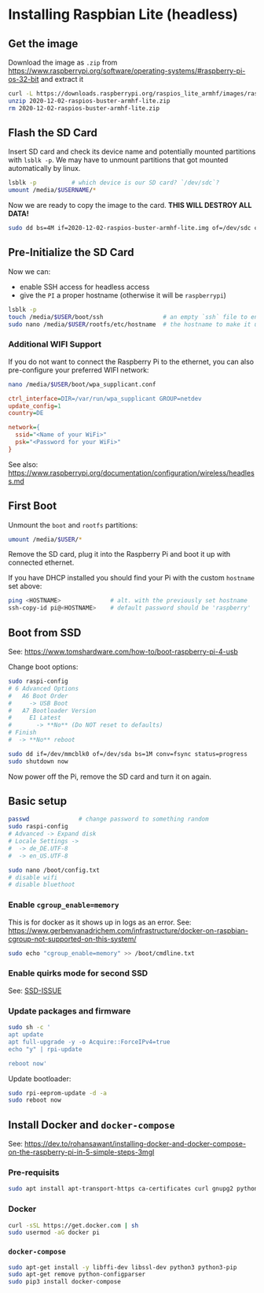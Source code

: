 # Installing Raspbian Lite (headless)

## Get the image

Download the image as `.zip` from https://www.raspberrypi.org/software/operating-systems/#raspberry-pi-os-32-bit and extract it

```bash
curl -L https://downloads.raspberrypi.org/raspios_lite_armhf/images/raspios_lite_armhf-2020-12-04/2020-12-02-raspios-buster-armhf-lite.zip -o 2020-12-02-raspios-buster-armhf-lite.zip
unzip 2020-12-02-raspios-buster-armhf-lite.zip
rm 2020-12-02-raspios-buster-armhf-lite.zip
```

## Flash the SD Card

Insert SD card and check its device name and potentially mounted partitions with `lsblk -p`. We may have to unmount partitions that got mounted automatically by linux.

```bash
lsblk -p          # which device is our SD card? `/dev/sdc`?
umount /media/$USERNAME/*
```

Now we are ready to copy the image to the card. **THIS WILL DESTROY ALL DATA!**

```bash
sudo dd bs=4M if=2020-12-02-raspios-buster-armhf-lite.img of=/dev/sdc conv=fsync status=progress
```

## Pre-Initialize the SD Card

Now we can:

- enable SSH access for headless access
- give the `PI` a proper hostname (otherwise it will be `raspberrypi`)

```bash
lsblk -p
touch /media/$USER/boot/ssh                 # an empty `ssh` file to enable SSH
sudo nano /media/$USER/rootfs/etc/hostname  # the hostname to make it unique
```

### Additional WIFI Support

If you do not want to connect the Raspberry Pi to the ethernet, you can also pre-configure your preferred WIFI network:

```bash
nano /media/$USER/boot/wpa_supplicant.conf
```

```ini
ctrl_interface=DIR=/var/run/wpa_supplicant GROUP=netdev
update_config=1
country=DE

network={
  ssid="<Name of your WiFi>"
  psk="<Password for your WiFi>"
}
```

See also: https://www.raspberrypi.org/documentation/configuration/wireless/headless.md

## First Boot

Unmount the `boot` and `rootfs` partitions:

```bash
umount /media/$USER/*
```

Remove the SD card, plug it into the Raspberry Pi and boot it up with connected ethernet.

If you have DHCP installed you should find your Pi with the custom `hostname` set above:

```bash
ping <HOSTNAME>              # alt. with the previously set hostname
ssh-copy-id pi@<HOSTNAME>    # default password should be 'raspberry'
```

## Boot from SSD

See: https://www.tomshardware.com/how-to/boot-raspberry-pi-4-usb

Change boot options:

```bash
sudo raspi-config
# 6 Advanced Options
#   A6 Boot Order
#     -> USB Boot
#   A7 Bootloader Version
#     E1 Latest
#       -> **No** (Do NOT reset to defaults)
# Finish
#  -> **No** reboot

sudo dd if=/dev/mmcblk0 of=/dev/sda bs=1M conv=fsync status=progress
sudo shutdown now
```

Now power off the Pi, remove the SD card and turn it on again.

## Basic setup

```bash
passwd              # change password to something random
sudo raspi-config
# Advanced -> Expand disk
# Locale Settings ->
#  -> de_DE.UTF-8
#  -> en_US.UTF-8

sudo nano /boot/config.txt
# disable wifi
# disable bluethoot
```

### Enable `cgroup_enable=memory`

This is for docker as it shows up in logs as an error. See: https://www.gerbenvanadrichem.com/infrastructure/docker-on-raspbian-cgroup-not-supported-on-this-system/

```bash
sudo echo "cgroup_enable=memory" >> /boot/cmdline.txt
```

### Enable quirks mode for second SSD

See: [SSD-ISSUE](./SSD-ISSUE.md)

### Update packages and firmware

```bash
sudo sh -c '
apt update
apt full-upgrade -y -o Acquire::ForceIPv4=true
echo "y" | rpi-update

reboot now'
```

Update bootloader:

```bash
sudo rpi-eeprom-update -d -a
sudo reboot now
```

## Install Docker and `docker-compose`

See: https://dev.to/rohansawant/installing-docker-and-docker-compose-on-the-raspberry-pi-in-5-simple-steps-3mgl

### Pre-requisits

```bash
sudo apt install apt-transport-https ca-certificates curl gnupg2 python-pip
```

### Docker

```bash
curl -sSL https://get.docker.com | sh
sudo usermod -aG docker pi
```

### `docker-compose`

```bash
sudo apt-get install -y libffi-dev libssl-dev python3 python3-pip
sudo apt-get remove python-configparser
sudo pip3 install docker-compose
```
